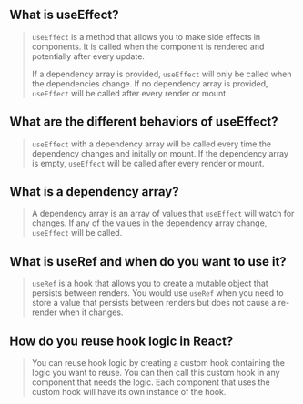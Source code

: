 ## What is useEffect?

>`useEffect` is a method that allows you to make side effects in components. It is called when the component is rendered and potentially after every update. 
>
> If a dependency array is provided, `useEffect` will only be called when the dependencies change. If no dependency array is provided, `useEffect` will be called after every render or mount.

## What are the different behaviors of useEffect?

> `useEffect` with a dependency array will be called every time the dependency changes and initally on mount. If the dependency array is empty, `useEffect` will be called after every render or mount.

## What is a dependency array?

> A dependency array is an array of values that `useEffect` will watch for changes. If any of the values in the dependency array change, `useEffect` will be called.

## What is useRef and when do you want to use it?

> `useRef` is a hook that allows you to create a mutable object that persists between renders. You would use `useRef` when you need to store a value that persists between renders but does not cause a re-render when it changes.

## How do you reuse hook logic in React?

> You can reuse hook logic by creating a custom hook containing the logic you want to reuse. You can then call this custom hook in any component that needs the logic. Each component that uses the custom hook will have its own instance of the hook.